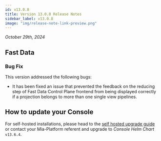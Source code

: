 ```yaml
---
id: v13.0.8
title: Version 13.0.8 Release Notes
sidebar_label: v13.0.8
image: "img/release-note-link-preview.png"
---
```


_October 29th, 2024_

## Fast Data

### Bug Fix

This version addressed the following bugs:

* It has been fixed an issue that prevented the feedback on the reducing step of Fast Data Control Plane frontend from being displayed correctly if a projection belongs to more than one single view pipelines.

## How to update your Console

For self-hosted installations, please head to the [self hosted upgrade guide](/infrastructure/self-hosted/installation-chart/100_how-to-upgrade.md) or contact your Mia-Platform referent and upgrade to _Console Helm Chart_ `v13.6.4`.
